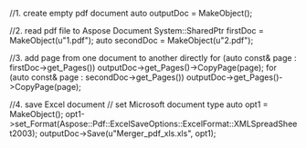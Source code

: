 
//1. create empty pdf document
auto outputDoc = MakeObject<Document>();

//2. read pdf file to Aspose Document
System::SharedPtr<Document> firstDoc = MakeObject<Document>(u"1.pdf");
auto secondDoc = MakeObject<Document>(u"2.pdf");

//3. add page from one document to another directly
for (auto const& page : firstDoc->get_Pages())
		outputDoc->get_Pages()->CopyPage(page);
for (auto const& page : secondDoc->get_Pages())
	outputDoc->get_Pages()->CopyPage(page);

//4. save Excel document
// set Microsoft document type
auto opt1 = MakeObject<ExcelSaveOptions>();
opt1->set_Format(Aspose::Pdf::ExcelSaveOptions::ExcelFormat::XMLSpreadSheet2003);
outputDoc->Save(u"Merger_pdf_xls.xls", opt1);